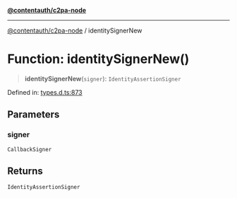 [**@contentauth/c2pa-node**](../README.md)

***

[@contentauth/c2pa-node](../README.md) / identitySignerNew

# Function: identitySignerNew()

> **identitySignerNew**(`signer`): `IdentityAssertionSigner`

Defined in: [types.d.ts:873](https://github.com/contentauth/c2pa-node-v2/blob/8bb2490bb1f0c6c00c0930669451a7750cccfebc/js-src/types.d.ts#L873)

## Parameters

### signer

`CallbackSigner`

## Returns

`IdentityAssertionSigner`
